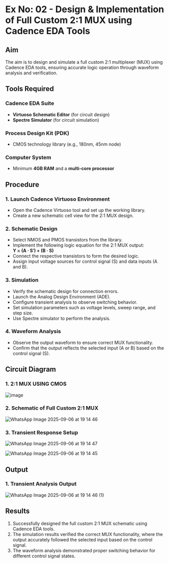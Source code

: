 # Ex No: 02 - Design & Implementation of Full Custom 2:1 MUX using Cadence EDA Tools

## Aim

The aim is to design and simulate a full custom 2:1 multiplexer (MUX) using Cadence EDA tools, ensuring accurate logic operation through waveform analysis and verification.

## Tools Required

### Cadence EDA Suite
- **Virtuoso Schematic Editor** (for circuit design)
- **Spectre Simulator** (for circuit simulation)

### Process Design Kit (PDK)
- CMOS technology library (e.g., 180nm, 45nm node)

### Computer System
- Minimum **4GB RAM** and a **multi-core processor**

## Procedure

### 1. Launch Cadence Virtuoso Environment
- Open the Cadence Virtuoso tool and set up the working library.
- Create a new schematic cell view for the 2:1 MUX design.

### 2. Schematic Design
- Select NMOS and PMOS transistors from the library.
- Implement the following logic equation for the 2:1 MUX output:  
  **Y = (A · S′) + (B · S)**
- Connect the respective transistors to form the desired logic.
- Assign input voltage sources for control signal (S) and data inputs (A and B).

### 3. Simulation
- Verify the schematic design for connection errors.
- Launch the Analog Design Environment (ADE).
- Configure transient analysis to observe switching behavior.
- Set simulation parameters such as voltage levels, sweep range, and step size.
- Use Spectre simulator to perform the analysis.

### 4. Waveform Analysis
- Observe the output waveform to ensure correct MUX functionality.
- Confirm that the output reflects the selected input (A or B) based on the control signal (S).

## Circuit Diagram

### 1. 2:1 MUX USING CMOS
![image](https://github.com/user-attachments/assets/6fe3965a-47de-47d4-9dd1-0d52054de81b)


### 2. Schematic of Full Custom 2:1 MUX
![WhatsApp Image 2025-09-06 at 19 14 46](https://github.com/user-attachments/assets/85c632c5-58f4-4316-81b0-a79949b684c3)


### 3. Transient Response Setup

![WhatsApp Image 2025-09-06 at 19 14 47](https://github.com/user-attachments/assets/3438a4f8-7cab-40a7-a821-e9e69d9ce1ac)


![WhatsApp Image 2025-09-06 at 19 14 45](https://github.com/user-attachments/assets/3bdae411-4a7b-4485-87af-4ee931c62802)


## Output

### 1. Transient Analysis Output
![WhatsApp Image 2025-09-06 at 19 14 46 (1)](https://github.com/user-attachments/assets/c00fe665-1371-423c-a0b6-6ced9515ad0e)

## Results
1. Successfully designed the full custom 2:1 MUX schematic using Cadence EDA tools.
2. The simulation results verified the correct MUX functionality, where the output accurately followed the selected input based on the control signal.
3. The waveform analysis demonstrated proper switching behavior for different control signal states.
